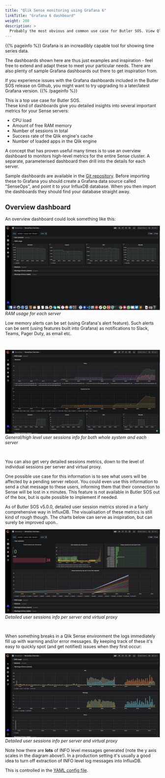 ```yaml
---
title: "Qlik Sense monitoring using Grafana 6"
linkTitle: "Grafana 6 dashboard"
weight: 200
description: >
  Probably the most obvious and common use case for Butler SOS. View Qlik Sense and Windows operational metrics in great looking Grafana dashboards.
---
```




{{% pageinfo %}}
Grafana is an increadibly capable tool for showing time series data.

The dashboards shown here are thus just examples and inspiration - feel free to extend and adapt these to meet your particular needs. There are also plenty of sample Grafana dashboards out there to get inspiration from.

If you experience issues with the Grafana dashboards included in the Butler SOS release on Github, you might want to try upgrading to a later/latest Grafana version.
{{% /pageinfo %}}

This is a top use case for Butler SOS.  
These kind of dashboards give you detailed insights into several important metrics for your Sense servers:

* CPU load
* Amount of free RAM memory
* Number of sessions in total
* Success rate of the Qlik engine's cache
* Number of loaded apps in the Qlik engine

A concept that has proven useful many times is to use an overview dashboard to monitors high-level metrics for the entire Sense cluster. A separate, parameterised dashboard then drill into the details for each server.

Sample dashboards are available in the [Git repository](https://github.com/ptarmiganlabs/butler-sos/tree/master/docs/grafana).
Before importing these to Grafana you should create a Grafana data source called "SenseOps", and point it to your InfluxDB database. When you then import the dashboards they should find your database straight away.

## Overview dashboard

An overview dashboard could look something like this:

![Grafana dashboard](senseops_overview_ram_usage.png "RAM usage in Grafana dashboard")
*RAM usage for each server*

Low memory alerts can be set (using Grafana's alert feature). Such alerts can be sent (using features built into Grafana) as notifications to Slack, Teams, Pager Duty, as email etc.

<br>

![Grafana dashboard](senseops_overview_sessions_general.png "General sessions info in Grafana dashboard")
*General/high level user sessions info for both whole system and each server*

<br>

You can also get very detailed sessions metrics, down to the level of individual sessions per server and virtual proxy.

One possible use case for this information is to see what users will be affected by a pending server reboot. You could even use this information to send a chat message to these users, informing them that their connection to Sense will be lost in x minutes. This feature is not available in Butler SOS out of the box, but is quite possible to implement if needed.

As of Butler SOS v5.0.0, detailed user session metrics stored in a fairly comprehensive way in InfluxDB. The visualisation of these metrics is still kind of rough though. The charts below can serve as inspiration, but can surely be improved upon..

![Grafana dashboard](senseops_detailed_sessions.png "Detailed sessions info in Grafana dashboard")
*Detailed user sessions info per server and virtual proxy*

<br>


When something breaks in a Qlik Sense environment the logs immediately fill up with warning and/or error messages. By keeping track of these it's easy to quickly spot (and get notified) issues when they first occur:

![Grafana dashboard](senseops_logs.png "SenseOps dashboard showing errors and warnings, using Grafana")
*Detailed user sessions info per server and virtual proxy*

Note how there are **lots** of INFO level messages generated (note the y axis scales in the diagram above!). 
In a production setting it's usually a good idea to turn off extraction of INFO level log messages into InfluxDB.

This is controlled in the [YAML config file](/docs/reference/config_file_format/).
